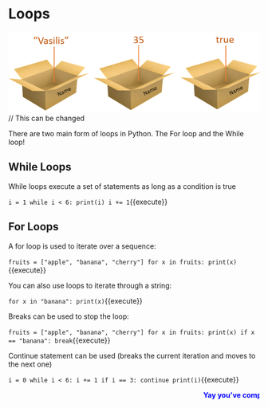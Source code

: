 # Loops
![Variables](./assets/variables.png) // This can be changed

There are two main form of loops in Python. The For loop and the While loop!

## While Loops
While loops execute a set of statements as long as a condition is true

`i = 1
while i < 6:
  print(i)
  i += 1`{{execute}}

## For Loops
A for loop is used to iterate over a sequence:

`fruits = ["apple", "banana", "cherry"]
for x in fruits:
 print(x)`{{execute}}

You can also use loops to iterate through a string:

`for x in "banana":
   print(x)`{{execute}}

Breaks can be used to stop the loop:

`fruits = ["apple", "banana", "cherry"]
for x in fruits:
 print(x)
 if x == "banana":
  break`{{execute}}

Continue statement can be used (breaks the current iteration and moves to the next one)

`i = 0
while i < 6:
  i += 1
  if i == 3:
    continue
  print(i)`{{execute}}

<marquee style='color: blue;'><b>Yay you've completed part 1!</b></marquee>
